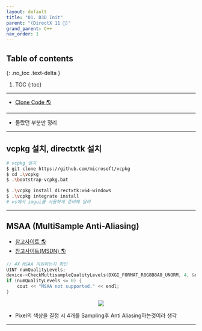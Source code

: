 ```yaml
---
layout: default
title: "01. D3D Init"
parent: "(DirectX 11 🌟)"
grand_parent: C++
nav_order: 1
---
```


## Table of contents
{: .no_toc .text-delta }

1. TOC
{:toc}

---

* [Clone Code 🌎](https://github.com/EasyCoding-7/DirectX11-Examples/tree/1/1_InitD3D)

---

* 몰랐던 부분만 정리

---

## vcpkg 설치, directxtk 설치

```bash
# vcpkg 설치
$ git clone https://github.com/microsoft/vcpkg
$ cd .\vcpkg
$ .\bootstrap-vcpkg.bat
```

```bash
$ .\vcpkg install directxtk:x64-windows
$ .\vcpkg integrate install 
# vs에서 imgui를 사용하게 준비해 달라
```

---

## MSAA (MultiSample Anti-Aliasing)

* [참고사이트 🌎](https://mynameismjp.wordpress.com/2012/10/24/msaa-overview/)
* [참고사이트(MSDN) 🌎](https://learn.microsoft.com/ko-kr/windows/win32/direct3d11/d3d10-graphics-programming-guide-rasterizer-stage-rules?redirectedfrom=MSDN)

```cpp
// 4X MSAA 지원하는지 확인
UINT numQualityLevels;
device->CheckMultisampleQualityLevels(DXGI_FORMAT_R8G8B8A8_UNORM, 4, &numQualityLevels);
if (numQualityLevels <= 0) {
    cout << "MSAA not supported." << endl;
}
```

<p align="center">
  <img src="https://taehyungs-programming-blog.github.io/blog/assets/images/cpp/directx11/d11-1-1.webp"/>
</p>

* Pixel의 색상을 결정 시 4개를 Sampling후 Anti Aliasing하는것이라 생각

---

